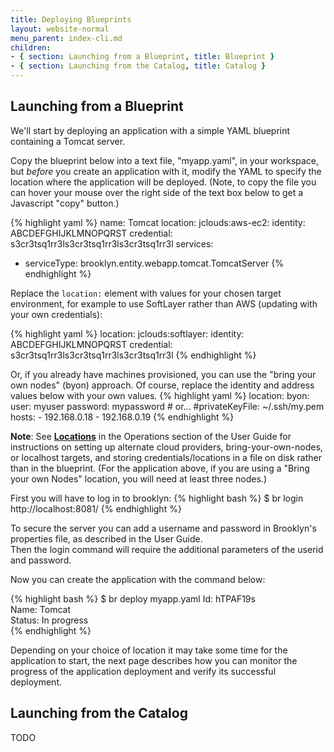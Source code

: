 ```yaml
---
title: Deploying Blueprints
layout: website-normal
menu_parent: index-cli.md
children:
- { section: Launching from a Blueprint, title: Blueprint } 
- { section: Launching from the Catalog, title: Catalog } 
---
```



## Launching from a Blueprint

We'll start by deploying an application with a simple YAML blueprint containing a Tomcat server.

Copy the blueprint below into a text file, "myapp.yaml", in your workspace, but *before* you create an application with 
it, modify the YAML to specify the location where the application will be deployed.  (Note, to copy the file you can
hover your mouse over the right side of the text box below to get a Javascript "copy" button.)

{% highlight yaml %}
name: Tomcat
location:
  jclouds:aws-ec2:
    identity: ABCDEFGHIJKLMNOPQRST
    credential: s3cr3tsq1rr3ls3cr3tsq1rr3ls3cr3tsq1rr3l
services:
- serviceType: brooklyn.entity.webapp.tomcat.TomcatServer
{% endhighlight %}

Replace the `location:` element with values for your chosen target environment, for example to use SoftLayer rather 
than AWS (updating with your own credentials): 

{% highlight yaml %}
location:
  jclouds:softlayer:
    identity: ABCDEFGHIJKLMNOPQRST
    credential: s3cr3tsq1rr3ls3cr3tsq1rr3ls3cr3tsq1rr3l
{% endhighlight %}

Or, if you already have machines provisioned, you can use the "bring your own nodes" (byon) approach. 
Of course, replace the identity and address values below with your own values.
{% highlight yaml %}
location:
  byon:
    user: myuser
    password: mypassword
    # or...
    #privateKeyFile: ~/.ssh/my.pem
    hosts:
    - 192.168.0.18
    - 192.168.0.19
{% endhighlight %}

**Note**: See __[Locations](../ops/locations)__ in the Operations section of the User Guide for instructions on setting
up alternate cloud providers, bring-your-own-nodes, or localhost targets, and storing credentials/locations in a file 
on disk rather than in the blueprint.
(For the application above, if you are using a "Bring your own Nodes" location, you will need at least three nodes.)

First you will have to log in to brooklyn:
{% highlight bash %}
$ br login http://localhost:8081/
{% endhighlight %}

To secure the server you can add a username and password in Brooklyn's properties file, as described in the User Guide.  
Then the login command will require the additional parameters of the userid and password.

Now you can create the application with the command below:

{% highlight bash %}
$ br deploy myapp.yaml
Id:       hTPAF19s   
Name:     Tomcat   
Status:   In progress   
{% endhighlight %}

Depending on your choice of location it may take some time for the application to start, the next page describes how 
you can monitor the progress of the application deployment and verify its successful deployment.


## Launching from the Catalog
TODO